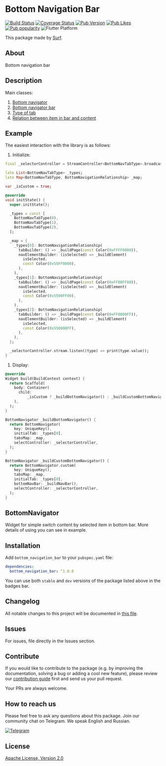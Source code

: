 # Bottom Navigation Bar

[![Build Status](https://shields.io/github/actions/workflow/status/surfstudio/flutter-bottom-navigation-bar/workflow.yaml?logo=github&logoColor=white)](https://github.com/surfstudio/SurfGear/tree/main/packages/bottom_navigation_bar)
[![Coverage Status](https://img.shields.io/codecov/c/github/surfstudio/SurfGear?flag=bottom_navigation_bar&logo=codecov&logoColor=white)](https://codecov.io/gh/surfstudio/SurfGear)
[![Pub Version](https://img.shields.io/pub/v/bottom_navigation_bar?logo=dart&logoColor=white)](https://pub.dev/packages/bottom_navigation_bar)
[![Pub Likes](https://badgen.net/pub/likes/bottom_navigation_bar)](https://pub.dev/packages/bottom_navigation_bar)
[![Pub popularity](https://badgen.net/pub/popularity/bottom_navigation_bar)](https://pub.dev/packages/bottom_navigation_bar/score)
![Flutter Platform](https://badgen.net/pub/flutter-platform/bottom_navigation_bar)

This package made by [Surf](https://surf.ru).

## About

Bottom navigation bar

## Description

Main classes:

1. [Bottom navigator](lib/src/bottom_navigator.dart)
2. [Bottom navigator bar](lib/src/bottom_nav_bar.dart)
3. [Type of tab](lib/src/bottom_nav_tab_type.dart)
4. [Relation between item in bar and content](lib/src/bottom_navigation_relationship.dart)

## Example

The easiest interaction with the library is as follows:

1. Initialize:

```dart
final _selectorController = StreamController<BottomNavTabType>.broadcast();

late List<BottomNavTabType> _types;
late Map<BottomNavTabType, BottomNavigationRelationship> _map;

var _isCustom = true;

@override
void initState() {
  super.initState();

  _types = const [
    BottomNavTabType(0),
    BottomNavTabType(1),
    BottomNavTabType(2),
  ];

  _map = {
    _types[0]: BottomNavigationRelationship(
      tabBuilder: () => _buildPage(const Color(0xFFFF0000)),
      navElementBuilder: (isSelected) => _buildElement(
        isSelected,
        const Color(0x55FF0000),
      ),
    ),
    _types[1]: BottomNavigationRelationship(
      tabBuilder: () => _buildPage(const Color(0xFF00FF00)),
      navElementBuilder: (isSelected) => _buildElement(
        isSelected,
        const Color(0x5500FF00),
      ),
    ),
    _types[2]: BottomNavigationRelationship(
      tabBuilder: () => _buildPage(const Color(0xFF0000FF)),
      navElementBuilder: (isSelected) => _buildElement(
        isSelected,
        const Color(0x550000FF),
      ),
    ),
  };

  _selectorController.stream.listen((type) => print(type.value));
}
```

1. Display:

```dart
@override
Widget build(BuildContext context) {
  return Scaffold(
    body: Container(
      child:
          _isCustom ? _buildBottomNavigator() : _buildCustomBottomNavigator(),
    ),
  );
}

BottomNavigator _buildBottomNavigator() {
  return BottomNavigator(
    key: UniqueKey(),
    initialTab: _types[0],
    tabsMap: _map,
    selectController: _selectorController,
  );
}

BottomNavigator _buildCustomBottomNavigator() {
  return BottomNavigator.custom(
    key: UniqueKey(),
    tabsMap: _map,
    initialTab: _types[0],
    bottomNavBar: _buildNavBar(),
    selectController: _selectorController,
  );
}
```

## BottomNavigator

Widget for simple switch content by selected item in bottom bar.
More details of using you can see in example.

## Installation

Add `bottom_navigation_bar` to your `pubspec.yaml` file:

```yaml
dependencies:
  bottom_navigation_bar: ^1.0.0
```

You can use both `stable` and `dev` versions of the package listed above in the badges bar.

## Changelog

All notable changes to this project will be documented in [this file](./CHANGELOG.md).

## Issues

For issues, file directly in the Issues section.

## Contribute

If you would like to contribute to the package (e.g. by improving the documentation, solving a bug or adding a cool new feature), please review our [contribution guide](../../CONTRIBUTING.md) first and send us your pull request.

Your PRs are always welcome.

## How to reach us

Please feel free to ask any questions about this package. Join our community chat on Telegram. We speak English and Russian.

[![Telegram](https://img.shields.io/badge/chat-on%20Telegram-blue.svg)](https://t.me/SurfGear)

## License

[Apache License, Version 2.0](https://www.apache.org/licenses/LICENSE-2.0)
